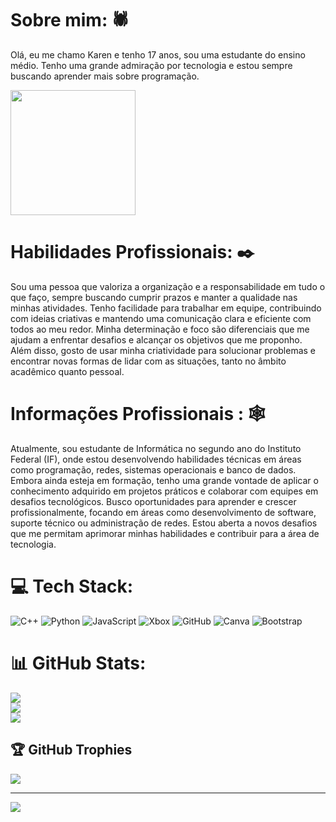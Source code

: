# Sobre mim: 🕷
Olá, eu me chamo Karen e tenho 17 anos, sou uma estudante do ensino médio. Tenho uma grande admiração por tecnologia e estou sempre buscando aprender mais sobre programação.<br>

<div align="left">
  <img height="200" src="https://i.pinimg.com/736x/a6/2b/21/a62b21a1375644cad16529fa6d4c73b7.jpg"  />
</div>

###

# Habilidades Profissionais: ✒️

Sou uma pessoa que valoriza a organização e a responsabilidade em tudo o que faço, sempre buscando cumprir prazos e manter a qualidade nas minhas atividades. Tenho facilidade para trabalhar em equipe, contribuindo com ideias criativas e mantendo uma comunicação clara e eficiente com todos ao meu redor.
Minha determinação e foco são diferenciais que me ajudam a enfrentar desafios e alcançar os objetivos que me proponho. Além disso, gosto de usar minha criatividade para solucionar problemas e encontrar novas formas de lidar com as situações, tanto no âmbito acadêmico quanto pessoal.


###
# Informações Profissionais : 🕸
Atualmente, sou estudante de Informática no segundo ano do Instituto Federal (IF), onde estou desenvolvendo habilidades técnicas em áreas como programação, redes, sistemas operacionais e banco de dados. Embora ainda esteja em formação, tenho uma grande vontade de aplicar o conhecimento adquirido em projetos práticos e colaborar com equipes em desafios tecnológicos. Busco oportunidades para aprender e crescer profissionalmente, focando em áreas como desenvolvimento de software, suporte técnico ou administração de redes. Estou aberta a novos desafios que me permitam aprimorar minhas habilidades e contribuir para a área de tecnologia.

# 💻 Tech Stack:
![C++](https://img.shields.io/badge/c++-%2300599C.svg?style=for-the-badge&logo=c%2B%2B&logoColor=white) ![Python](https://img.shields.io/badge/python-3670A0?style=for-the-badge&logo=python&logoColor=ffdd54) ![JavaScript](https://img.shields.io/badge/javascript-%23323330.svg?style=for-the-badge&logo=javascript&logoColor=%23F7DF1E) ![Xbox](https://img.shields.io/badge/xbox-%23107C10.svg?style=for-the-badge&logo=xbox&logoColor=white) ![GitHub](https://img.shields.io/badge/github-%23121011.svg?style=for-the-badge&logo=github&logoColor=white) ![Canva](https://img.shields.io/badge/Canva-%2300C4CC.svg?style=for-the-badge&logo=Canva&logoColor=white) ![Bootstrap](https://img.shields.io/badge/bootstrap-%238511FA.svg?style=for-the-badge&logo=bootstrap&logoColor=white)
# 📊 GitHub Stats:
![](https://github-readme-stats.vercel.app/api?username=karen2207&theme=swift&hide_border=false&include_all_commits=true&count_private=true)<br/>
![](https://github-readme-streak-stats.herokuapp.com/?user=karen2207&theme=swift&hide_border=false)<br/>
![](https://github-readme-stats.vercel.app/api/top-langs/?username=karen2207&theme=swift&hide_border=false&include_all_commits=true&count_private=true&layout=compact)

## 🏆 GitHub Trophies
![](https://github-profile-trophy.vercel.app/?username=karen2207&theme=swift&no-frame=false&no-bg=false&margin-w=4)

---
[![](https://visitcount.itsvg.in/api?id=karen2207&icon=7&color=12)](https://visitcount.itsvg.in)

<!-- Proudly created with GPRM ( https://gprm.itsvg.in ) -->
